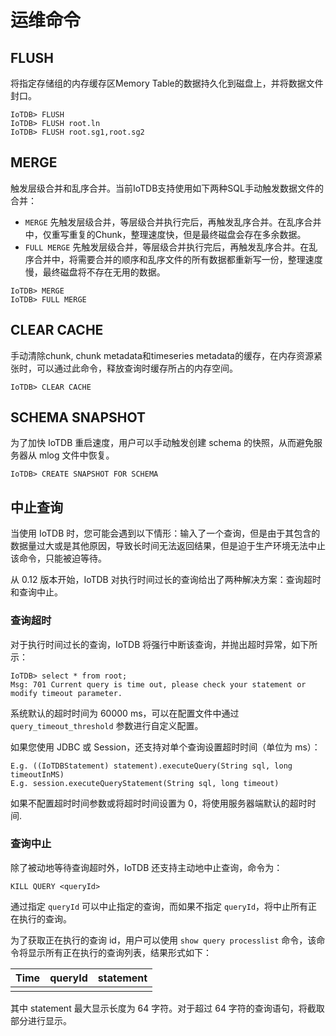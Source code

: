 <!--

    Licensed to the Apache Software Foundation (ASF) under one
    or more contributor license agreements.  See the NOTICE file
    distributed with this work for additional information
    regarding copyright ownership.  The ASF licenses this file
    to you under the Apache License, Version 2.0 (the
    "License"); you may not use this file except in compliance
    with the License.  You may obtain a copy of the License at
    
        http://www.apache.org/licenses/LICENSE-2.0
    
    Unless required by applicable law or agreed to in writing,
    software distributed under the License is distributed on an
    "AS IS" BASIS, WITHOUT WARRANTIES OR CONDITIONS OF ANY
    KIND, either express or implied.  See the License for the
    specific language governing permissions and limitations
    under the License.

-->
# 运维命令

## FLUSH

将指定存储组的内存缓存区Memory Table的数据持久化到磁盘上，并将数据文件封口。

```
IoTDB> FLUSH 
IoTDB> FLUSH root.ln
IoTDB> FLUSH root.sg1,root.sg2
```

## MERGE

触发层级合并和乱序合并。当前IoTDB支持使用如下两种SQL手动触发数据文件的合并：

* `MERGE` 先触发层级合并，等层级合并执行完后，再触发乱序合并。在乱序合并中，仅重写重复的Chunk，整理速度快，但是最终磁盘会存在多余数据。
* `FULL MERGE` 先触发层级合并，等层级合并执行完后，再触发乱序合并。在乱序合并中，将需要合并的顺序和乱序文件的所有数据都重新写一份，整理速度慢，最终磁盘将不存在无用的数据。

```
IoTDB> MERGE
IoTDB> FULL MERGE
```

## CLEAR CACHE

手动清除chunk, chunk metadata和timeseries metadata的缓存，在内存资源紧张时，可以通过此命令，释放查询时缓存所占的内存空间。
```
IoTDB> CLEAR CACHE
```

## SCHEMA SNAPSHOT

为了加快 IoTDB 重启速度，用户可以手动触发创建 schema 的快照，从而避免服务器从 mlog 文件中恢复。
```
IoTDB> CREATE SNAPSHOT FOR SCHEMA
```

## 中止查询

当使用 IoTDB 时，您可能会遇到以下情形：输入了一个查询，但是由于其包含的数据量过大或是其他原因，导致长时间无法返回结果，但是迫于生产环境无法中止该命令，只能被迫等待。

从 0.12 版本开始，IoTDB 对执行时间过长的查询给出了两种解决方案：查询超时和查询中止。

### 查询超时

对于执行时间过长的查询，IoTDB 将强行中断该查询，并抛出超时异常，如下所示：

```
IoTDB> select * from root;
Msg: 701 Current query is time out, please check your statement or modify timeout parameter.
```

系统默认的超时时间为 60000 ms，可以在配置文件中通过 `query_timeout_threshold` 参数进行自定义配置。

如果您使用 JDBC 或 Session，还支持对单个查询设置超时时间（单位为 ms）：

```
E.g. ((IoTDBStatement) statement).executeQuery(String sql, long timeoutInMS)
E.g. session.executeQueryStatement(String sql, long timeout)
```

如果不配置超时时间参数或将超时时间设置为 0，将使用服务器端默认的超时时间.

### 查询中止

除了被动地等待查询超时外，IoTDB 还支持主动地中止查询，命令为：

```
KILL QUERY <queryId>
```

通过指定 `queryId` 可以中止指定的查询，而如果不指定 `queryId`，将中止所有正在执行的查询。

为了获取正在执行的查询 id，用户可以使用 `show query processlist` 命令，该命令将显示所有正在执行的查询列表，结果形式如下：

| Time | queryId | statement |
| ---- | ------- | --------- |
|      |         |           |

其中 statement 最大显示长度为 64 字符。对于超过 64 字符的查询语句，将截取部分进行显示。
